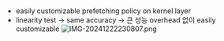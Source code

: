 # 
- easily customizable prefetching policy on kernel layer
- linearity test → same accuracy
  → 큰 성능 overhead 없이 easily customizable ![IMG-20241222230807.png](IMG-20241222230807.png)
# 